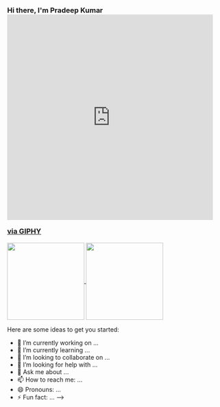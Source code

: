 ### Hi there, I'm Pradeep Kumar <iframe src="https://giphy.com/embed/h2MouomJFCpMfWVfUj" width="480" height="480" frameBorder="0" class="giphy-embed" allowFullScreen></iframe><p><a href="https://giphy.com/stickers/SpiderManMovie-spiderman-spider-man-spidermanfarfromhome-h2MouomJFCpMfWVfUj">via GIPHY</a></p>

<!--
**pradeepkr1003/pradeepkr1003** is a ✨ _special_ ✨ repository because its `README.md` (this file) appears on your GitHub profile. -->
<a href="#">
  <img height="180em" align="center" src="https://github-readme-stats.vercel.app/api?username=pradeepkr1003&show_icons=true&hide_border=true&&count_private=true&include_all_commits=true" />
</a>
<a href="#">
<img height="180em" align="center" src="https://github-readme-stats.vercel.app/api/wakatime?username=pradeepkr1003"/>
</a>


Here are some ideas to get you started:

- 🔭 I’m currently working on ...
- 🌱 I’m currently learning ...
- 👯 I’m looking to collaborate on ...
- 🤔 I’m looking for help with ...
- 💬 Ask me about ...
- 📫 How to reach me: ...
- 😄 Pronouns: ...
- ⚡ Fun fact: ...
-->
